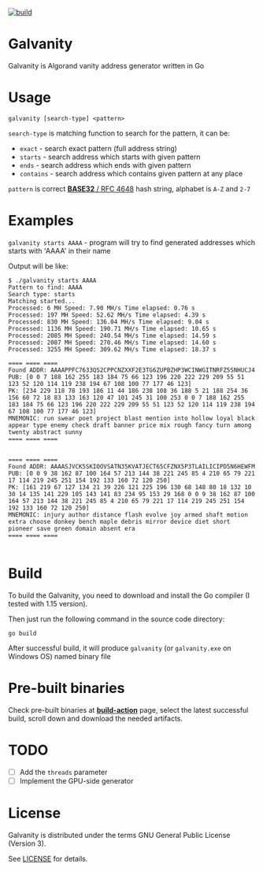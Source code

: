 [![build](https://github.com/shmutalov/galvanity/actions/workflows/build.yml/badge.svg)](https://github.com/shmutalov/galvanity/actions/workflows/build.yml)

# Galvanity

Galvanity is Algorand vanity address generator written in Go

# Usage

`galvanity [search-type] <pattern>`

`search-type` is matching function to search for the pattern, it can be:
 - `exact`    - search exact pattern (full address string)
 - `starts`   - search address which starts with given pattern
 - `ends`     - search address which ends with given pattern
 - `contains` - search address which contains given pattern at any place

`pattern` is correct [**BASE32** / RFC 4648](https://datatracker.ietf.org/doc/html/rfc4648) hash string, alphabet is `A-Z` and `2-7`

# Examples

`galvanity starts AAAA` - program will try to find generated addresses which starts with 'AAAA' in their name

Output will be like:

```
$ ./galvanity starts AAAA
Pattern to find: AAAA
Search type: starts
Matching started...
Processed: 6 MH Speed: 7.90 MH/s Time elapsed: 0.76 s
Processed: 197 MH Speed: 52.62 MH/s Time elapsed: 4.39 s
Processed: 830 MH Speed: 136.04 MH/s Time elapsed: 9.04 s
Processed: 1136 MH Speed: 190.71 MH/s Time elapsed: 10.65 s
Processed: 2085 MH Speed: 240.54 MH/s Time elapsed: 14.59 s
Processed: 2087 MH Speed: 270.46 MH/s Time elapsed: 14.60 s
Processed: 3255 MH Speed: 309.62 MH/s Time elapsed: 18.37 s

==== ==== ====
Found ADDR: AAAAPPFC7633QS2CPPCNZXXF2E3TG6ZUPBZHP3WCINWGITNRFZ5SNHUCJ4
PUB: [0 0 7 188 162 255 183 184 75 66 123 196 220 222 229 209 55 51 123 52 120 114 119 238 194 67 108 100 77 177 46 123]
PK: [234 229 118 78 193 186 11 44 186 238 108 36 188 5 21 188 254 36 156 60 72 18 83 133 163 120 47 101 245 31 100 253 0 0 7 188 162 255 183 184 75 66 123 196 220 222 229 209 55 51 123 52 120 114 119 238 194 67 108 100 77 177 46 123]
MNEMONIC: run swear poet project blast mention into hollow loyal black appear type enemy check draft banner price mix rough fancy turn among twenty abstract sunny
==== ==== ====


==== ==== ====
Found ADDR: AAAASJVCK5SKIOOVSATN35KVATJECT65CFZNX5P3TLAILICIPD5N6HEWFM
PUB: [0 0 9 38 162 87 100 164 57 213 144 38 221 245 85 4 210 65 79 221 17 114 219 245 251 154 192 133 160 72 120 250]
PK: [161 219 67 127 134 21 39 226 121 225 196 130 68 148 80 18 132 10 30 14 135 141 229 105 143 141 83 234 95 153 29 168 0 0 9 38 162 87 100 164 57 213 144 38 221 245 85 4 210 65 79 221 17 114 219 245 251 154 192 133 160 72 120 250]
MNEMONIC: injury author distance flash evolve joy armed shaft motion extra choose donkey bench maple debris mirror device diet short pioneer save green domain absent era
==== ==== ====


```

# Build

To build the Galvanity, you need to download and install the Go compiler (I tested with 1.15 version).

Then just run the following command in the source code directory:

```
go build
```

After successful build, it will produce `galvanity` (or `galvanity.exe` on Windows OS) named binary file

# Pre-built binaries

Check pre-built binaries at [**build-action**](https://github.com/shmutalov/galvanity/actions/workflows/build.yml) page, select the latest successful build, scroll down and download the needed artifacts.

# TODO

- [ ] Add the `threads` parameter
- [ ] Implement the GPU-side generator

# License

Galvanity is distributed under the terms GNU General Public License (Version 3).

See [LICENSE](./LICENSE) for details.